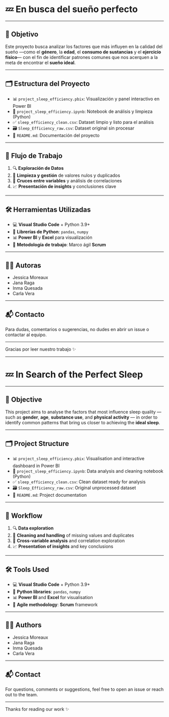 # 💤 En busca del sueño perfecto

---

## 📌 Objetivo

Este proyecto busca analizar los factores que más influyen en la calidad del sueño —como el **género**, la **edad**, el **consumo de sustancias** y el **ejercicio físico**— con el fin de identificar patrones comunes que nos acerquen a la meta de encontrar el **sueño ideal**.

---

## 🗂️ Estructura del Proyecto

- 📊 `project_sleep_efficiency.pbix`: Visualización y panel interactivo en Power BI  
- 📓 `project_sleep_efficiency.ipynb`: Notebook de análisis y limpieza (Python)  
- ✅ `sleep_efficiency_clean.csv`: Dataset limpio y listo para el análisis  
- 🗃️ `Sleep_Efficiency_raw.csv`: Dataset original sin procesar  
- 📘 `README.md`: Documentación del proyecto  

---

## 🔁 Flujo de Trabajo

1. 🔍 **Exploración de Datos**  
2. 🧹 **Limpieza y gestión** de valores nulos y duplicados  
3. 🔗 **Cruces entre variables** y análisis de correlaciones  
4. 📈 **Presentación de insights** y conclusiones clave  

---

## 🛠️ Herramientas Utilizadas

- 💻 **Visual Studio Code** + Python 3.9+
- 🐍 **Librerías de Python**: `pandas`, `numpy`
- 📊 **Power BI** y **Excel** para visualización
- 📅 **Metodología de trabajo**: Marco ágil **Scrum**

---

## 👩‍💻 Autoras

- Jessica Moreaux
- Jana Raga
- Inma Quesada
- Carla Vera

---

## 📬 Contacto

Para dudas, comentarios o sugerencias, no dudes en abrir un issue o contactar al equipo.

---

Gracias por leer nuestro trabajo ✨


---


# 💤 In Search of the Perfect Sleep

---

## 📌 Objective

This project aims to analyse the factors that most influence sleep quality — such as **gender**, **age**, **substance use**, and **physical activity** — in order to identify common patterns that bring us closer to achieving the **ideal sleep**.

---

## 🗂️ Project Structure

- 📊 `project_sleep_efficiency.pbix`: Visualisation and interactive dashboard in Power BI  
- 📓 `project_sleep_efficiency.ipynb`: Data analysis and cleaning notebook (Python)  
- ✅ `sleep_efficiency_clean.csv`: Clean dataset ready for analysis  
- 🗃️ `Sleep_Efficiency_raw.csv`: Original unprocessed dataset  
- 📘 `README.md`: Project documentation  

---

## 🔁 Workflow

1. 🔍 **Data exploration**  
2. 🧹 **Cleaning and handling** of missing values and duplicates  
3. 🔗 **Cross-variable analysis** and correlation exploration  
4. 📈 **Presentation of insights** and key conclusions  

---

## 🛠️ Tools Used

- 💻 **Visual Studio Code** + Python 3.9+  
- 🐍 **Python libraries**: `pandas`, `numpy`  
- 📊 **Power BI** and **Excel** for visualisation  
- 📅 **Agile methodology**: **Scrum** framework  

---

## 👩‍💻 Authors

- Jessica Moreaux  
- Jana Raga  
- Inma Quesada  
- Carla Vera  

---

## 📬 Contact

For questions, comments or suggestions, feel free to open an issue or reach out to the team.

---

Thanks for reading our work ✨